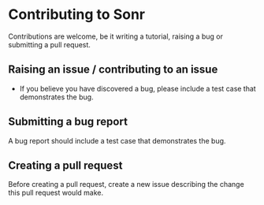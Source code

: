 # Contributing to Sonr

Contributions are welcome, be it writing a tutorial, raising a bug or submitting
a pull request.

## Raising an issue / contributing to an issue

*  If you believe you have discovered a bug, please include a
   test case that demonstrates the bug.


## Submitting a bug report

A bug report should include a test case that demonstrates the bug.


## Creating a pull request

Before creating a pull request, create a new issue describing the change this
pull request would make.
